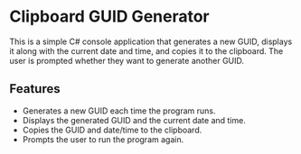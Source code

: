 # Clipboard GUID Generator

This is a simple C# console application that generates a new GUID, 
displays it along with the current date and time, and copies it 
to the clipboard. The user is prompted 
whether they want to generate another GUID.

## Features

- Generates a new GUID each time the program runs.
- Displays the generated GUID and the current date and time.
- Copies the GUID and date/time to the clipboard.
- Prompts the user to run the program again.


